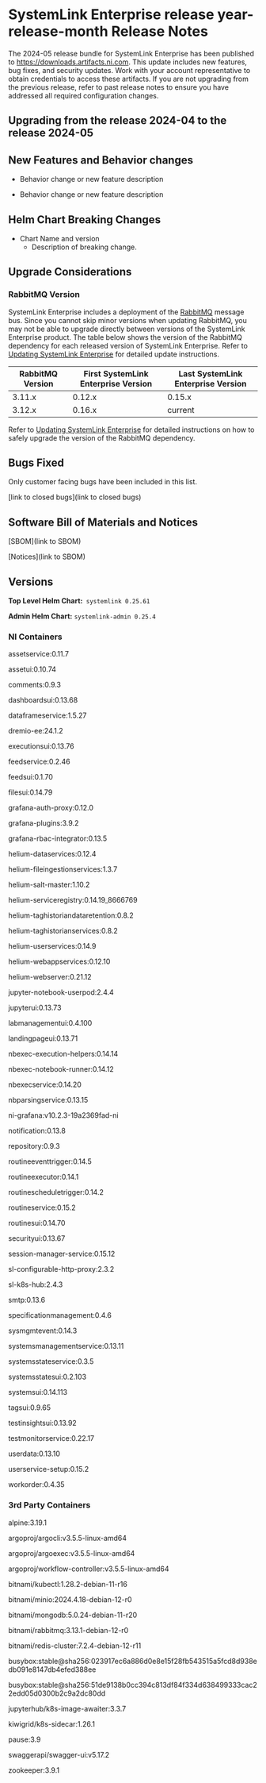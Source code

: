 
# SystemLink Enterprise release year-release-month Release Notes

The 2024-05 release bundle for SystemLink Enterprise has been published to <https://downloads.artifacts.ni.com>. This update includes new features, bug fixes, and security updates. Work with your account representative to obtain credentials to access these artifacts. If you are not upgrading from the previous release, refer to past release notes to ensure you have addressed all required configuration changes.

## Upgrading from the release 2024-04 to the release 2024-05

<!-- Optional section to include comments and instructions needed to successfully upgrade from the previous release to the current release. If the only changes needed are already captured in Helm Chart Breaking Changes, this section is not needed. -->

## New Features and Behavior changes

- Behavior change or new feature description

- Behavior change or new feature description

## Helm Chart Breaking Changes

- Chart Name and version
    - Description of breaking change.

## Upgrade Considerations

### RabbitMQ Version

SystemLink Enterprise includes a deployment of the [RabbitMQ](https://www.rabbitmq.com/) message bus. Since you cannot skip minor versions when updating RabbitMQ, you may not be able to upgrade directly between versions of the SystemLink Enterprise product. The table below shows the version of the RabbitMQ dependency for each released version of SystemLink Enterprise. Refer to [Updating SystemLink Enterprise](https://www.ni.com/docs/en-US/bundle/systemlink-enterprise/page/updating-systemlink-enterprise.html) for detailed update instructions.

| RabbitMQ Version | First SystemLink Enterprise Version | Last SystemLink Enterprise Version |
|------------------|-------------------------------------|------------------------------------|
| 3.11.x           | 0.12.x                              | 0.15.x                             |
| 3.12.x           | 0.16.x                              | current                            |

Refer to [Updating SystemLink Enterprise](https://www.ni.com/docs/en-US/bundle/systemlink-enterprise/page/updating-systemlink-enterprise.html) for detailed instructions on how to safely upgrade the version of the RabbitMQ dependency.

## Bugs Fixed

Only customer facing bugs have been included in this list.

[link to closed bugs](link to closed bugs)

## Software Bill of Materials and Notices

[SBOM](link to SBOM)

[Notices](link to SBOM)

## Versions

**Top Level Helm Chart:** `systemlink 0.25.61`

**Admin Helm Chart:** `systemlink-admin 0.25.4`

### NI Containers

assetservice:0.11.7

assetui:0.10.74

comments:0.9.3

dashboardsui:0.13.68

dataframeservice:1.5.27

dremio-ee:24.1.2

executionsui:0.13.76

feedservice:0.2.46

feedsui:0.1.70

filesui:0.14.79

grafana-auth-proxy:0.12.0

grafana-plugins:3.9.2

grafana-rbac-integrator:0.13.5

helium-dataservices:0.12.4

helium-fileingestionservices:1.3.7

helium-salt-master:1.10.2

helium-serviceregistry:0.14.19_8666769

helium-taghistoriandataretention:0.8.2

helium-taghistorianservices:0.8.2

helium-userservices:0.14.9

helium-webappservices:0.12.10

helium-webserver:0.21.12

jupyter-notebook-userpod:2.4.4

jupyterui:0.13.73

labmanagementui:0.4.100

landingpageui:0.13.71

nbexec-execution-helpers:0.14.14

nbexec-notebook-runner:0.14.12

nbexecservice:0.14.20

nbparsingservice:0.13.15

ni-grafana:v10.2.3-19a2369fad-ni

notification:0.13.8

repository:0.9.3

routineeventtrigger:0.14.5

routineexecutor:0.14.1

routinescheduletrigger:0.14.2

routineservice:0.15.2

routinesui:0.14.70

securityui:0.13.67

session-manager-service:0.15.12

sl-configurable-http-proxy:2.3.2

sl-k8s-hub:2.4.3

smtp:0.13.6

specificationmanagement:0.4.6

sysmgmtevent:0.14.3

systemsmanagementservice:0.13.11

systemsstateservice:0.3.5

systemsstatesui:0.2.103

systemsui:0.14.113

tagsui:0.9.65

testinsightsui:0.13.92

testmonitorservice:0.22.17

userdata:0.13.10

userservice-setup:0.15.2

workorder:0.4.35

### 3rd Party Containers

alpine:3.19.1

argoproj/argocli:v3.5.5-linux-amd64

argoproj/argoexec:v3.5.5-linux-amd64

argoproj/workflow-controller:v3.5.5-linux-amd64

bitnami/kubectl:1.28.2-debian-11-r16

bitnami/minio:2024.4.18-debian-12-r0

bitnami/mongodb:5.0.24-debian-11-r20

bitnami/rabbitmq:3.13.1-debian-12-r0

bitnami/redis-cluster:7.2.4-debian-12-r11

busybox:stable@sha256:023917ec6a886d0e8e15f28fb543515a5fcd8d938edb091e8147db4efed388ee

busybox:stable@sha256:51de9138b0cc394c813df84f334d638499333cac22edd05d0300b2c9a2dc80dd

jupyterhub/k8s-image-awaiter:3.3.7

kiwigrid/k8s-sidecar:1.26.1

pause:3.9

swaggerapi/swagger-ui:v5.17.2

zookeeper:3.9.1
